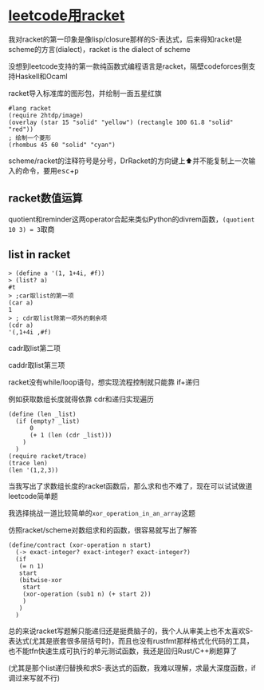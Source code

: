 # [leetcode用racket](/2021/02/leetcode_racket.md)

我对racket的第一印象是像lisp/closure那样的S-表达式，后来得知racket是scheme的方言(dialect)，racket is the dialect of scheme

没想到leetcode支持的第一款纯函数式编程语言是racket，隔壁codeforces倒支持Haskell和Ocaml

<i class="fa fa-hashtag"></i>
racket导入标准库的图形包，并绘制一面五星红旗

```
#lang racket
(require 2htdp/image)
(overlay (star 15 "solid" "yellow") (rectangle 100 61.8 "solid" "red"))
; 绘制一个菱形
(rhombus 45 60 "solid" "cyan")
```

scheme/racket的注释符号是分号，DrRacket的方向键上⬆并不能复制上一次输入的命令，要用<kbd>esc</kbd>+<kbd>p</kbd>

## racket数值运算

quotient和reminder这两operator合起来类似Python的divrem函数，`(quotient 10 3) = 3`取商

## list in racket

```
> (define a '(1, 1+4i, #f))
> (list? a)
#t
> ;car取list的第一项
(car a)
1
> ; cdr取list除第一项外的剩余项
(cdr a)
'(,1+4i ,#f)
```

cadr取list第二项

caddr取list第三项

racket没有while/loop语句，想实现流程控制就只能靠 if+递归

例如获取数组长度就得依靠 cdr和递归实现遍历

```
(define (len _list)
  (if (empty? _list)
      0
      (+ 1 (len (cdr _list)))
    )
  )
(require racket/trace)
(trace len)
(len '(1,2,3))
```

当我写出了求数组长度的racket函数后，那么求和也不难了，现在可以试试做道leetcode简单题

我选择挑战一道比较简单的`xor_operation_in_an_array`这题

仿照racket/scheme对数组求和的函数，很容易就写出了解答

```
(define/contract (xor-operation n start)
  (-> exact-integer? exact-integer? exact-integer?)
  (if
   (= n 1)
   start
   (bitwise-xor
    start
    (xor-operation (sub1 n) (+ start 2))
    )
   )
  )
```

总的来说racket写题解只能递归还是挺费脑子的，我个人从审美上也不太喜欢S-表达式(尤其是嵌套很多层括号时)，而且也没有rustfmt那样格式化代码的工具，
也不能tfn快速生成可执行的单元测试函数，我还是回归Rust/C++刷题算了

(尤其是那个list递归替换和求S-表达式的函数，我难以理解，求最大深度函数，if调过来写就不行)
